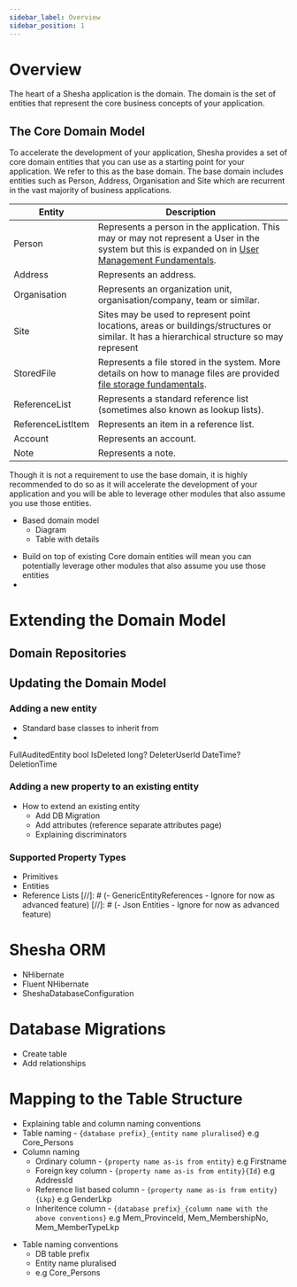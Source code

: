 ```yaml
---
sidebar_label: Overview
sidebar_position: 1
---
```


# Overview 
The heart of a Shesha application is the domain. The domain is the set of entities that represent the core business concepts of your application. 

## The Core Domain Model
 To accelerate the development of your application, Shesha provides a set of core domain entities that you can use as a starting point for your application. We refer to this as the base domain.
 The base domain includes entities such as Person, Address, Organisation and Site which are recurrent in the vast majority of business applications.

| Entity | Description |
|--------|-------------|
| Person | Represents a person in the application. This may or may not represent a User in the system but this is expanded on in [User Management Fundamentals](/docs/fundamentals/user-management). |
| Address | Represents an address. |
| Organisation | Represents an organization unit, organisation/company, team or similar. |
| Site | Sites may be used to represent point locations, areas or buildings/structures or similar. It has a hierarchical structure so may represent |
| StoredFile | Represents a file stored in the system. More details on how to manage files are provided [file storage fundamentals](/docs/fundamentals/file-storage). |
| ReferenceList | Represents a standard reference list (sometimes also known as lookup lists). |
| ReferenceListItem | Represents an item in a reference list. |
| Account | Represents an account. |
| Note | Represents a note. |

Though it is not a requirement to use the base domain, it is highly recommended to do so as it will accelerate the development of your application and you will be able to leverage other modules that also assume you use those entities.


- Based domain model
   - Diagram
   - Table with details
* Build on top of existing Core domain entities will mean you can potentially leverage other modules that also assume you use those entities
* 

# Extending the Domain Model


## Domain Repositories



## Updating the Domain Model
### Adding a new entity

- Standard base classes to inherit from
- 
FullAuditedEntity
        bool IsDeleted
        long? DeleterUserId
        DateTime? DeletionTime




### Adding a new property to an existing entity

* How to extend an existing entity
  * Add DB Migration
  * Add attributes (reference separate attributes page)
  * Explaining discriminators


### Supported Property Types
  - Primitives
  - Entities
  - Reference Lists
[//]: # (- GenericEntityReferences - Ignore for now as advanced feature)
[//]: # (- Json Entities - Ignore for now as advanced feature)


# Shesha ORM
- NHibernate
- Fluent NHibernate
- SheshaDatabaseConfiguration

  
# Database Migrations
- Create table
- Add relationships


# Mapping to the Table Structure
* Explaining table and column naming conventions
* Table naming - `{database prefix}_{entity name pluralised}` e.g Core_Persons
* Column naming
    * Ordinary column - `{property name as-is from entity}` e.g Firstname
    * Foreign key column - `{property name as-is from entity}{Id}` e.g AddressId
    * Reference list based column - `{property name as-is from entity}{Lkp}` e.g GenderLkp
    * Inheritence column - `{database prefix}_{column name with the above conventions}` e.g  Mem_ProvinceId,  Mem_MembershipNo, Mem_MemberTypeLkp

- Table naming conventions
  * DB table prefix
  * Entity name pluralised
  * e.g Core_Persons